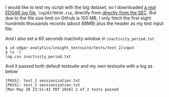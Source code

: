 I would like to test my script with the big dataset, so I downloaded [a real EDGAR log file](http://www.sec.gov/dera/data/Public-EDGAR-log-file-data/2017/Qtr2/log20170630.zip), `log20170630.zip`, directly from [directly from the SEC](https://www.sec.gov/dera/data/edgar-log-file-data-set.html). But due to the file size limit on Github is 100 MB, I only fetch the first eight hundreds thousands records (about 88MB) plus the header as my test input file. 

And I also set a 60 seconds inactivity window in `inactivity_period.txt`

```shell
$ cd edgar-analytics/insight_testsuite/tests/test_2/input
$ ls -l
log.csv inactivity_period.txt
```

And it passed both default testsuite and my own testsuite with a log as below

```
[PASS]: test_1 sessionization.txt
[PASS]: test_2 sessionization.txt
[Mon May 28 23:51:42 PDT 2018] 2 of 2 tests passed
```

